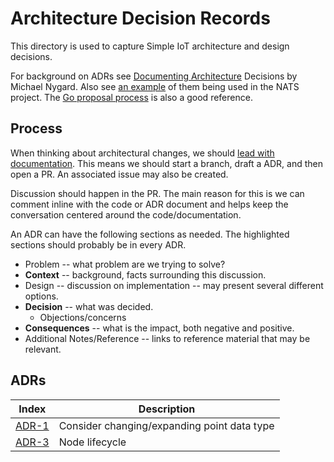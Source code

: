 # Architecture Decision Records

This directory is used to capture Simple IoT architecture and design decisions.

For background on ADRs see
[Documenting Architecture](https://cognitect.com/blog/2011/11/15/documenting-architecture-decisions)
Decisions by Michael Nygard. Also see
[an example](https://github.com/nats-io/nats-architecture-and-design) of them
being used in the NATS project. The
[Go proposal process](https://github.com/golang/proposal#readme) is also a good
reference.

## Process

When thinking about architectural changes, we should
[lead with documentation](https://handbook.tmpdir.org/documentation/lead-with-documentation/).
This means we should start a branch, draft a ADR, and then open a PR. An
associated issue may also be created.

Discussion should happen in the PR. The main reason for this is we can comment
inline with the code or ADR document and helps keep the conversation centered
around the code/documentation.

An ADR can have the following sections as needed. The highlighted sections
should probably be in every ADR.

- Problem -- what problem are we trying to solve?
- **Context** -- background, facts surrounding this discussion.
- Design -- discussion on implementation -- may present several different
  options.
- **Decision** -- what was decided.
  - Objections/concerns
- **Consequences** -- what is the impact, both negative and positive.
- Additional Notes/Reference -- links to reference material that may be
  relevant.

## ADRs

| Index                                           | Description                                 |
| ----------------------------------------------- | ------------------------------------------- |
| [ADR-1](1-consider-changing-point-data-type.md) | Consider changing/expanding point data type |
| [ADR-3](3-node-lifecycle.md)                    | Node lifecycle                              |
